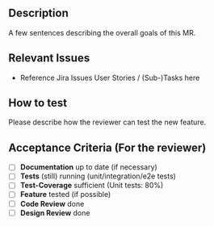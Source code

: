 <!-- # Info

⚠️**Please name the title of this merge request like the desired commit message (`conventional commit style`) when merging this MR to master. You may add the related JIRA issue in brackets**⚠️

Example: feat(scope): added contact form to home (JIRA-132) -->

## Description

A few sentences describing the overall goals of this MR.

## Relevant Issues

- Reference Jira Issues User Stories / (Sub-)Tasks here

## How to test

Please describe how the reviewer can test the new feature.

## Acceptance Criteria (For the reviewer)

- [ ] **Documentation** up to date (if necessary)
- [ ] **Tests** (still) running (unit/integration/e2e tests)
- [ ] **Test-Coverage** sufficient (Unit tests: 80%)
- [ ] **Feature** tested (if possible)
- [ ] **Code Review** done
- [ ] **Design Review** done
